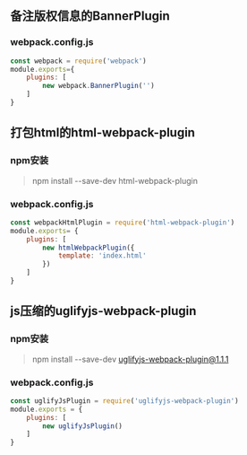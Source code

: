 ## 备注版权信息的BannerPlugin

### webpack.config.js

```javascript
const webpack = require('webpack')
module.exports={
    plugins: [
        new webpack.BannerPlugin('')
    ]
}
```

## 打包html的html-webpack-plugin

### npm安装

> npm install --save-dev html-webpack-plugin

### webpack.config.js

```javascript
const webpackHtmlPlugin = require('html-webpack-plugin')
module.exports= {
    plugins: [
    	new htmlWebpackPlugin({
        	template: 'index.html'
    	})
	]
}

```

## js压缩的uglifyjs-webpack-plugin

### npm安装

>npm install --save-dev uglifyjs-webpack-plugin@1.1.1

### webpack.config.js

```javascript
const uglifyJsPlugin = require('uglifyjs-webpack-plugin')
module.exports = {
    plugins: [
        new uglifyJsPlugin()
    ]
}
```


